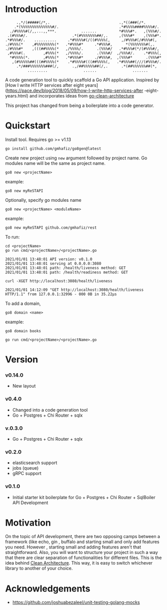 # Introduction

```
     .,*/(#####(/*,.                               .,*((###(/*.
    .*(%%%%%%%%%%%%%%#/.                           .*#%%%%####%%%%#/.
  ./#%%%%#(/,,...,,***.           .......          *#%%%#*.   ,(%%%#/.
 .(#%%%#/.                    .*(#%%%%%%%##/,.     ,(%%%#*    ,(%%%#*.
.*#%%%#/.    ..........     .*#%%%%#(/((#%%%%(,     ,/#%%%#(/#%%%#(,
./#%%%(*    ,#%%%%%%%%(*   .*#%%%#*     .*#%%%#,      *(%%%%%%%#(,.
./#%%%#*    ,(((##%%%%(*   ,/%%%%/.      .(%%%#/   .*#%%%#(*/(#%%%#/,
 ,#%%%#(.        ,#%%%(*   ,/%%%%/.      .(%%%#/  ,/%%%#/.    .*#%%%(,
  *#%%%%(*.      ,#%%%(*   .*#%%%#*     ./#%%%#,  ,(%%%#*      .(%%%#*
   ,(#%%%%%##(((##%%%%(*    .*#%%%%#(((##%%%%(,   .*#%%%##(///(#%%%#/.
     .*/###%%%%%%%###(/,      .,/##%%%%%##(/,.      .*(##%%%%%%##(*,
          .........                ......                .......
```
A code generation tool to quickly scaffold a Go API application. Inspired by  [How I write HTTP
 services after eight years](https://pace.dev/blog/2018/05/09/how-I-write-http-services-after
 -eight-years.html) and incorporates ideas from [go-clean-architecture](https://github.com/zhashkevych/go-clean-architecture)

This project has changed from being a boilerplate into a code generator.

# Quickstart

Install tool. Requires go >= v1.13

    go install github.com/gmhafiz/go8gen@latest
    
Create new project using `new` argument followed by project name. Go modules name will be the
 same as project name. 

    go8 new <projectName>
    
example:

    go8 new myReSTAPI    
    
Optionally, specify go modules name

    go8 new <projectName> <moduleName>
    
example:

    go8 new myReSTAPI github.com/gmhafiz/rest
    

To run:

    cd <projectName>
    go run cmd/<projectName>/<projectName>.go
    
    2021/01/01 13:48:01 API version: v0.1.0
    2021/01/01 13:48:01 serving at 0.0.0.0:3080
    2021/01/01 13:48:01 path: /health/liveness method: GET 
    2021/01/01 13:48:01 path: /health/readiness method: GET 
    
    curl -XGET http://localhost:3080/health/liveness
    
    2021/01/01 14:12:09 "GET http://localhost:3080/health/liveness HTTP/1.1" from 127.0.0.1:32996 - 000 0B in 35.22µs
 
To add a domain,

    go8 domain <name>
    
example:

    go8 domain books
    
    go run cmd/<projectName>/<projectName>.go

# Version

### v0.14.0

 * New layout

### v0.4.0

 * Changed into a code generation tool
 * Go + Postgres + Chi Router + sqlx
 
### v.0.3.0

 * Go + Postgres + Chi Router + sqlx

### v0.2.0

 * elasticsearch support
 * jobs (queue)
 * gRPC support 
 
### v0.1.0

 * Initial starter kit boilerplate for Go + Postgres + Chi Router + SqlBoiler  API Development
 
# Motivation

On the topic of API development, there are two opposing camps between a framework (like echo, gin
, buffalo and starting small and only add features you need. However , starting small and adding
 features aren't that straightforward. Also, you will want to structure your project in such a
  way that there are clear separation of functionalities for different files. This is the idea
   behind [Clean Architecture](https://blog.cleancoder.com/uncle-bob/2012/08/13/the-clean-architecture.html). This way, it is easy to switch whichever library to another of your choice.
   
   
# Acknowledgements

 * https://github.com/joshuabezaleel/unit-testing-golang-mocks
